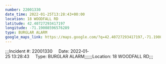 ```yaml
---
number: 22001330
date_time: 2022-01-25T13:28:43+00:00
location: 18 WOODFALL RD
latitude: 42.40727293417197
longitude: -71.19008596576289
type: BURGLAR ALARM
google_maps_link: https://maps.google.com/?q=42.40727293417197,-71.19008596576289
---
```


;;;Incident #: 22001330     Date: 2022‐01‐25 13:28:43     Type: BURGLAR ALARM;;;;;;Location: 18 WOODFALL RD;;;
